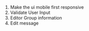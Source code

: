 1. Make the ui mobile first responsive
2. Validate User Input
3. Editor Group information
4. Edit message